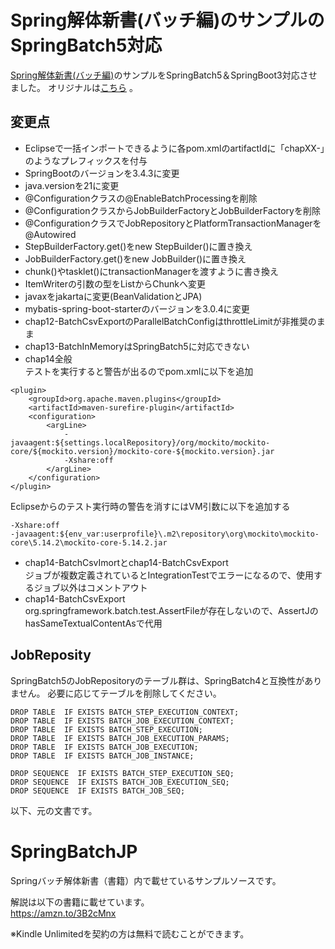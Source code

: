 # Spring解体新書(バッチ編)のサンプルのSpringBatch5対応

[Spring解体新書(バッチ編)](https://amzn.to/3B2cMnx)のサンプルをSpringBatch5＆SpringBoot3対応させました。
オリジナルは[こちら](https://github.com/TatsuyaTamura/SpringBatchJP) 。


## 変更点

- Eclipseで一括インポートできるように各pom.xmlのartifactIdに「chapXX-」のようなプレフィックスを付与
- SpringBootのバージョンを3.4.3に変更
- java.versionを21に変更
- @Configurationクラスの@EnableBatchProcessingを削除
- @ConfigurationクラスからJobBuilderFactoryとJobBuilderFactoryを削除
- @ConfigurationクラスでJobRepositoryとPlatformTransactionManagerを@Autowired
- StepBuilderFactory.get()をnew StepBuilder()に置き換え
- JobBuilderFactory.get()をnew JobBuilder()に置き換え
- chunk()やtasklet()にtransactionManagerを渡すように書き換え
- ItemWriterの引数の型をListからChunkへ変更
- javaxをjakartaに変更(BeanValidationとJPA)
- mybatis-spring-boot-starterのバージョンを3.0.4に変更
- chap12-BatchCsvExportのParallelBatchConfigはthrottleLimitが非推奨のまま
- chap13-BatchInMemoryはSpringBatch5に対応できない
- chap14全般  
テストを実行すると警告が出るのでpom.xmlに以下を追加
```:xml
<plugin>
	<groupId>org.apache.maven.plugins</groupId>
	<artifactId>maven-surefire-plugin</artifactId>
	<configuration>
		<argLine>
			-javaagent:${settings.localRepository}/org/mockito/mockito-core/${mockito.version}/mockito-core-${mockito.version}.jar
			-Xshare:off
		</argLine>
	</configuration>
</plugin>
```
Eclipseからのテスト実行時の警告を消すにはVM引数に以下を追加する
```
-Xshare:off
-javaagent:${env_var:userprofile}\.m2\repository\org\mockito\mockito-core\5.14.2\mockito-core-5.14.2.jar
```
- chap14-BatchCsvImortとchap14-BatchCsvExport  
ジョブが複数定義されているとIntegrationTestでエラーになるので、使用するジョブ以外はコメントアウト
- chap14-BatchCsvExport  
org.springframework.batch.test.AssertFileが存在しないので、AssertJのhasSameTextualContentAsで代用

## JobReposity

SpringBatch5のJobRepositoryのテーブル群は、SpringBatch4と互換性がありません。
必要に応じてテーブルを削除してください。

``` :sql
DROP TABLE  IF EXISTS BATCH_STEP_EXECUTION_CONTEXT;
DROP TABLE  IF EXISTS BATCH_JOB_EXECUTION_CONTEXT;
DROP TABLE  IF EXISTS BATCH_STEP_EXECUTION;
DROP TABLE  IF EXISTS BATCH_JOB_EXECUTION_PARAMS;
DROP TABLE  IF EXISTS BATCH_JOB_EXECUTION;
DROP TABLE  IF EXISTS BATCH_JOB_INSTANCE;

DROP SEQUENCE  IF EXISTS BATCH_STEP_EXECUTION_SEQ;
DROP SEQUENCE  IF EXISTS BATCH_JOB_EXECUTION_SEQ;
DROP SEQUENCE  IF EXISTS BATCH_JOB_SEQ;
```


以下、元の文書です。

# SpringBatchJP
Springバッチ解体新書（書籍）内で載せているサンプルソースです。<br>

解説は以下の書籍に載せています。<br>
https://amzn.to/3B2cMnx

※Kindle Unlimitedを契約の方は無料で読むことができます。
